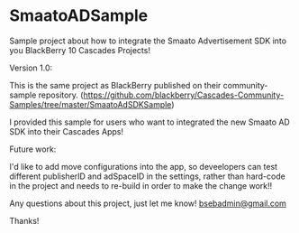 SmaatoADSample
==============

Sample project about how to integrate the Smaato Advertisement SDK into you BlackBerry 10 Cascades Projects!

Version 1.0:

This is the same project as BlackBerry published on their community-sample repository.
(https://github.com/blackberry/Cascades-Community-Samples/tree/master/SmaatoAdSDKSample)

I provided this sample for users who want to integrated the new Smaato AD SDK into their Cascades Apps!


Future work:

I'd like to add move configurations into the app, so deveelopers can test different publisherID and adSpaceID in the settings, rather than hard-code in the project and needs to re-build in order to make the change work!!


Any questions about this project, just let me know!
bsebadmin@gmail.com


Thanks!
